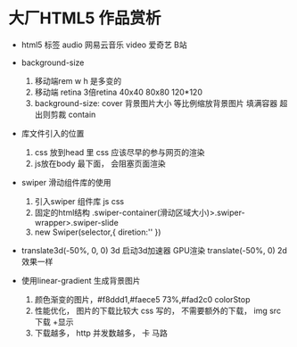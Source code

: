 # 大厂HTML5 作品赏析

- html5 标签
    audio  网易云音乐
    video  爱奇艺  B站

- background-size
    1. 移动端rem  w h 是多变的 
    2. 移动端 retina 3倍retina
    40x40 80x80 120*120
    3. background-size: cover 背景图片大小
        等比例缩放背景图片 填满容器
        超出则剪裁
        contain

- 库文件引入的位置
    1. css 放到head 里
        css 应该尽早的参与网页的渲染
    2. js放在body 最下面， 会阻塞页面渲染

- swiper 滑动组件库的使用
    1. 引入swiper 组件库
        js css 
    2. 固定的html结构
        .swiper-container(滑动区域大小)>.swiper-wrapper>.swiper-slide
    3. new Swiper(selector,{
        diretion:''
    })

- translate3d(-50%, 0, 0)  3d  启动3d加速器  GPU渲染
    translate(-50%, 0)  2d
    效果一样

- 使用linear-gradient 生成背景图片
    1. 颜色渐变的图片，#f8ddd1,#faece5 73%,#fad2c0
        colorStop
    2. 性能优化， 图片的下载比较大 
        css 写的， 不需要额外的下载， 
        img  src  下载  +显示
    3. 下载越多， http 并发数越多， 卡
        马路 